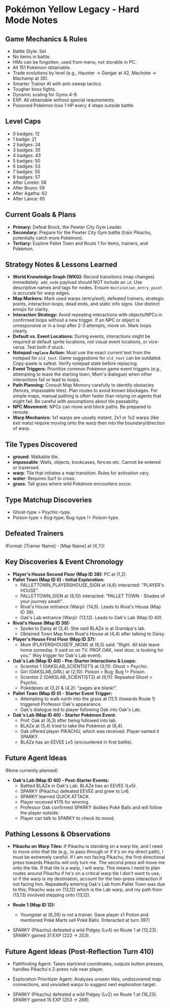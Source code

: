 # Pokémon Yellow Legacy - Hard Mode Notes

## Game Mechanics & Rules
- Battle Style: Set
- No items in battle.
- HMs can be forgotten, used from menu, not storable in PC.
- All 151 Pokémon obtainable.
- Trade evolutions by level (e.g., Haunter -> Gengar at 42, Machoke -> Machamp at 38).
- Smarter Trainer AI with anti-sweep tactics.
- Tougher boss fights.
- Dynamic scaling for Gyms 4-6.
- EXP. All obtainable without special requirements.
- Poisoned Pokémon lose 1 HP every 4 steps outside battle.

## Level Caps
- 0 badges: 12
- 1 badge: 21
- 2 badges: 24
- 3 badges: 35
- 4 badges: 43
- 5 badges: 50
- 6 badges: 53
- 7 badges: 55
- 8 badges: 57
- After Lorelei: 58
- After Bruno: 59
- After Agatha: 62
- After Lance: 65

## Current Goals & Plans
- **Primary:** Defeat Brock, the Pewter City Gym Leader.
- **Secondary:** Prepare for the Pewter City Gym battle (train Pikachu, potentially catch more Pokémon).
- **Tertiary:** Explore Pallet Town and Route 1 for items, trainers, and Pokémon.

## Strategy Notes & Lessons Learned
- **World Knowledge Graph (WKG):** Record transitions (map changes) immediately. `add_node` payload should NOT include an `id`. Use descriptive names and tags for nodes. Ensure `destination_entry_point` is accurate for warp edges.
- **Map Markers:** Mark used warps (entry/exit), defeated trainers, strategic points, interaction loops, dead ends, and static info signs. Use distinct emojis for clarity.
- **Interaction Strategy:** Avoid repeating interactions with objects/NPCs in confirmed loops without a new trigger. If an NPC or object is unresponsive or in a loop after 2-3 attempts, move on. Mark loops clearly.
- **Default vs. Event Locations:** During events, interactions might be required at default sprite locations, not visual event locations, or vice-versa. Test both if stuck.
- **Notepad `replace` Action:** Must use the exact current text from the notepad for `old_text`. Game suggestions for `old_text` can be outdated. Copy-paste is safest. Verify notepad state before replacing.
- **Event Triggers:** Prioritize common Pokémon game event triggers (e.g., attempting to leave the starting town, Mom's dialogue) when other interactions fail or lead to loops.
- **Path Planning:** Consult Map Memory carefully to identify obstacles (fences, impassable tiles). Plan routes to avoid known blockages. For simple maps, manual pathing is often faster than relying on agents that might fail. Be careful with assumptions about tile passability.
- **NPC Movement:** NPCs can move and block paths. Be prepared to reroute.
- **Warp Mechanics:** 1x1 warps are usually instant. 2x1 or 1x2 warps (like exit mats) require moving onto the warp then into the boundary/direction of warp.

## Tile Types Discovered
- **ground**: Walkable tile.
- **impassable**: Walls, objects, bookcases, fences etc. Cannot be entered or traversed.
- **warp**: Tile that initiates a map transition. Rules for activation vary.
- **water**: Requires Surf to cross.
- **grass**: Tall grass where wild Pokémon encounters occur.

## Type Matchup Discoveries
- Ghost-type > Psychic-type.
- Poison-type > Bug-type; Bug-type !> Poison-type.

## Defeated Trainers
(Format: [Trainer Name] - [Map Name] at (X,Y))

## Key Discoveries & Event Chronology
- **Player's House Second Floor (Map ID 38):** PC at (1,2).
- **Pallet Town (Map ID 0) - Initial Exploration:**
    - PALLETTOWN_PLAYERSHOUSE_SIGN at (4,6) interacted: "PLAYER's HOUSE".
    - PALLETTOWN_SIGN at (8,10) interacted: "PALLET TOWN - Shades of your journey await!".
    - Rival's House entrance (Warp): (14,6). Leads to Rival's House (Map ID 39).
    - Oak's Lab entrance (Warp): (13,12). Leads to Oak's Lab (Map ID 40).
- **Rival's House (Map ID 39):**
    - Spoke to Daisy at (3,4). She said BLAZe is at Grandpa's lab.
    - Obtained Town Map from Rival's House at (4,4) after talking to Daisy.
- **Player's House First Floor (Map ID 37):**
    - Mom (PLAYERSHOUSE1F_MOM) at (6,5) said: "Right. All kids leave home someday. It said so on TV. PROF.OAK, next door, is looking for you." (Key trigger for Oak's Lab event).
- **Oak's Lab (Map ID 40) - Pre-Starter Interactions & Loops:**
    - Scientist 1 (OAKSLAB_SCIENTIST1) at (3,11): Ghost > Psychic.
    - Girl (OAKSLAB_GIRL) at (2,10): Poison > Bug; Bug !> Poison.
    - Scientist 2 (OAKSLAB_SCIENTIST2) at (9,11): Repeated Ghost > Psychic.
    - Pokédexes at (3,2) & (4,2): "pages are blank!".
- **Pallet Town (Map ID 0) - Starter Event Trigger:**
    - Attempting to walk north into the grass at (11,1) (towards Route 1) triggered Professor Oak's appearance.
    - Oak's dialogue led to player following Oak into Oak's Lab.
- **Oak's Lab (Map ID 40) - Starter Pokémon Event:**
    - Prof. Oak at (6,3) after being followed into lab.
    - BLAZe at (5,4) tried to take the Pokémon at (8,4).
    - Oak offered player PIKACHU, which was received. Player named it SPARKY.
    - BLAZe has an EEVEE Lv5 (encountered in first battle).

## Future Agent Ideas
(None currently planned)

- **Oak's Lab (Map ID 40) - Post-Starter Events:**
    - Battled BLAZe in Oak's Lab. BLAZe has an EEVEE (Lv5).
    - SPARKY (Pikachu) defeated EEVEE and grew to Lv6.
    - SPARKY learned QUICK ATTACK.
    - Player received ¥175 for winning.
    - Professor Oak confirmed SPARKY dislikes Poké Balls and will follow the player outside.
    - Player can talk to SPARKY to check its mood.

## Pathing Lessons & Observations
- **Pikachu on Warp Tiles:** If Pikachu is standing on a warp tile, and I need to move onto that tile (e.g., to pass through or if it's on my direct path), I must be extremely careful. If I am not facing Pikachu, the first directional press towards Pikachu will only turn me. The second press will move me onto the tile. If that tile is a warp, I will warp. This means I need to plan routes around Pikachu if he's on a critical warp tile I don't want to use, or if the warp is my destination, account for the two-press interaction if not facing him. Repeatedly entering Oak's Lab from Pallet Town was due to this; Pikachu was on (13,12) which is the Lab warp, and my path from (13,13) involved stepping onto (13,12).

- **Route 1 (Map ID 12):**
    - Youngster at (6,26) is not a trainer. Gave player x1 Potion and mentioned Poké Marts sell Poké Balls. (Interacted at turn 397)

- SPARKY (Pikachu) defeated a wild Pidgey (Lv4) on Route 1 at (13,23). SPARKY gained 31 EXP (222 -> 253).

## Future Agent Ideas (Post-Reflection Turn 410)
- Pathfinding Agent: Takes start/end coordinates, outputs button presses, handles Pikachu's 2-press rule near player.
- Exploration Prioritizer Agent: Analyzes unseen tiles, undiscovered map connections, and unvisited warps to suggest next exploration target.

- SPARKY (Pikachu) defeated a wild Pidgey (Lv2) on Route 1 at (16,23). SPARKY gained 15 EXP (253 -> 268).